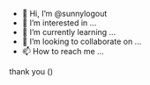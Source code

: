 - 👋 Hi, I’m @sunnylogout
- 👀 I’m interested in ...
- 🌱 I’m currently learning ...
- 💞️ I’m looking to collaborate on ...
- 📫 How to reach me ...

<!---
sunnylogout/sunnylogout is a ✨ special ✨ repository because its `README.md` (this file) appears on your GitHub profile.
You can click the Preview link to take a look at your changes.
--->
thank you () 
